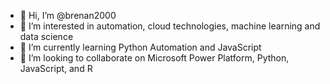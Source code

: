 - 👋 Hi, I’m @brenan2000
- 👀 I’m interested in automation, cloud technologies, machine learning and data science
- 🌱 I’m currently learning Python Automation and JavaScript
- 💞️ I’m looking to collaborate on Microsoft Power Platform, Python, JavaScript, and R
